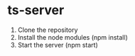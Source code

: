 # ts-server
1. Clone the repository
2. Install the node modules (npm install)
3. Start the server (npm start)
